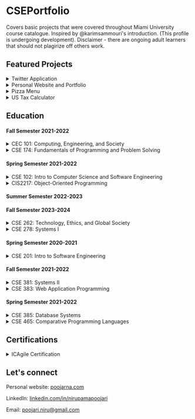 # CSEPortfolio
Covers basic projects that were covered throughout Miami University course catalogue. Inspired by @karimsammouri's introduction. (This profile is undergoing development).
Disclaimer - there are ongoing adult learners that should not plagirize off others work.
<h2>Featured Projects</h2>
<details>
  <summary>Twitter Application </summary>
  
  - Covers basic Buffered Reader
  - Implements Java utilized in CIS 2217
</details>
<details>
  <summary>Personal Website and Portfolio</summary>

   - <a href="https://ceclnx01.cec.miamioh.edu/~poojarn/poojarn-resume/">View project</a>
  - Details my resume that covers basic soft and hard skills.
  - Makes use of CSS <i>Media Queries</i> for page responsiveness and dynamic adaptation to varying window sizes.
  - Personal project pursued on February 2022.
</details>
<details>
  <summary>Pizza Menu </summary>
  
  - <a href="https://github.com/N2025po0j4ri/cse174/blob/main/PizzaShop.jav">View project</a>
  - Project was created in CSE 174
  - Built using Java
  - Makes use of <i>data()</i> and <i>encapsulation()</i> methods while organizing toppings
  - Project submission for Miami University's CSE 174 during the Fall 2021 semester.
</details>
<details>
  <summary>US Tax Calculator</summary>
  
  - <a href="https://github.com/N2025po0j4ri/IT161/blob/main/Midterm1_code.txt">View project</a>
  - Analyzes a tax inputs from a company
  - Makes use of functions, encapsulation, and other advanced concepts
  - Built using Java
</details>

<h2>Education</h2>
<!-- I will figure this out -->
</p>
<h4>Fall Semester 2021-2022</h4>
<details>
  <summary>CEC 101: Computing, Engineering, and Society</summary>
  - Got introduced to the professional and societal context of the role of engineers and professions.
  - Explored issues related to professional ethics in engineering.
  - Practiced the essential skills necessary for success in teamwork and communication.
  - Applied engineering skills in Solar Panel Group Design Presentation
</details>
<details>
  <summary>CSE 174: Fundamentals of Programming and Problem Solving</summary>
  - <a href="https://github.com/N2025po0j4ri/cse174">View course projects</a>
  - Learned fundamental programming concepts such as language syntax and semantics, variable scope, data representation, formatting conventions, and Integrated Development Environments (IDEs).
  - Learned the fundamentals of Java and the process from source code to executable code, including the roles of the Java Compiler and the Java Virtual Machine (JVM).
  - Learned to implement clean and robust programs that solve a stated problem, including using appropriate Java primitive data types, operators, methods, conditionals, loops, input, output, collections, and third-party classes.
  - Learned basic encapsulation through applying functions, using Hash maps, and unordered maps
</details>
<h4>Spring Semester 2021-2022</h4>
<details>
  <summary>CSE 102: Intro to Computer Science and Software Engineering</summary>
  - Learned to use computer science and software engineering tools such as Git, Secure Socket Shell (SSH), and the command-line interface (CLI).
  - Learned fundamental computer science concepts such as binary, hexadecimal, logic gates, computer architecture, networks, operating systems, programming, and algorithms.
  - Learned web-programming technologies and fundamentals such as HTML, CSS, JavaScript, DOM, and jQuery.
  - Explored ethical issues within computer science in the fields of privacy, security, accessibility, and copyright.
  - Learned about the various computing disciplines such as software engineering, computer engineering, electrical engineering, informational technology, management information systems, and interactive media studies and how they interrelate.
  - Learned to communicate through the use of web sites and oral presentations.
</details>
<details>
  <summary>CIS2217: Object-Oriented Programming</summary>
  
  - <a href="https://github.com/N2025po0j4ri/cis2217">View course projects</a>
  - Learned to design and implement computer programs using Java and object-oriented programming techniques such as objects, classes, methods, abstraction, encapsulation, inheritance, and polymorphism.
  - Learned to write robust programs with input validation and an emphasis on exhaustive testing through concepts learned in CSE 174.
  - Learned to write code that throws and catches appropriate exception classes, including both checked and unchecked exceptions.
  - Learned to use JUnit and write class tests.
  - Learned to use Javadoc to document a class.
  - Learned to describe, implement, and compare non-recursive and recursive sorting algorithms such as bubble sort, insertion sort, selection sort, merge sort, and quick sort.
  - Learned to design and develop event-driven applications with a graphical user interface using Java Swing
  - Created applications using  Eclipse IDE which I've latered used for the Robotics Build in ACM compeition
</details>
<h4> Summer Semester 2022-2023 </h4>
<h4>Fall Semester 2023-2024</h4>
<details>
  <summary>CSE 262: Technology, Ethics, and Global Society</summary>
  - Learned to formulate and defend a position on an ethical question related to technology, including applying ethical theories such as Kantianism, Utilitarianism, and Social Contract Theory.
  - Explored the ethical challenges currently posed  by technology, including digital rights management, community standards, databases of personal data, fair use, freedom of expression, monitoring, technological determinism, unsafe software, and globalization.
  - Learned to engage with peers and come to a consensus on ethical issues.
  - Took positions on the social responsibilities of software developers and used oral and written methods to communicate my position.
</details>
<details>
  <summary>CSE 278: Systems I</summary>
  - Learned to develop programs using a high level, systems programming language (C++) in a Linux environment.
  - Learned about the properties of various computer architectures including their components and functions.
  - Learned to analyze the salient aspects of machine instructions and memory addressing modes.
  - Learned to convert a high-level language program to assembly and machine language using suitable tools.
  - Learned to convert unsigned integers between different representations such as decimal, binary, and hexademical.
  - Learned to use compiler optimizations to improve performance.
  - Learned to use basic networking and socket programming concepts to develop a textual client-server program.
  - Learned to use SQL statements to manipulate a simple database, including the use of APIs to access a database from a program.
  - Learned to use appropriate system tools, including those from a command line interface.
</details>
<h4>Spring Semester 2020-2021</h4>
<details>
  <summary>CSE 201: Intro to Software Engineering</summary>
  
  - Learned to apply an object-oriented analysis and design approach to case studies.
  - Learned to describe the software development lifecycle (SDLC) and its associated processes, the different phases, and the relationships between the phases.
  - Learned to describe and compare alternative software processes such as waterfall, incremental, spiral, prototyping, empirical, and agile methods.
  - Learned the different roles that make up a software team and the responsibilities of each.
  - Learned to develop clear, concise, and formal lifecycle artifacts, including requirements, design, implementation, and test documentation for software systems based on user and stakeholder needs.
  - Learned to create UML use case, class, and sequence diagrams.
  - Learned the importance of technologies such as version control in the software development lifecycle.
  - Learned fundamental design principles such as coupling, cohesion, and portability.
  - Learned the concept of design patterns and explored examples.
  - Learned to apply the software development lifecycle as part of a team.
  - Learned to effectively present design artifacts.
  - Learned various testing and quality assurance strategies, including validation and verification, and different levels of testing such as unit, integration, systems, acceptance, regression, black box, and white box testing.
</details>
<h4>Fall Semester 2021-2022</h4>
<details>
  <summary>CSE 381: Systems II</summary>
  - Learned to carry out the key steps in loading and starting an operating system.
  - Learned to critique the design and tradeoffs in file systems and computer memory hierarchy levels.
  - Learned to use multiprocessing and inter-process communication (IPC) concepts and tools such as pipes to monitor and control processes.
  - Learned to use concurrency and multithreaded programming concepts to create processes with multiple cooperating threads in ways that avoid deadlock.
  - Learned about virtualization and cloud services.
  - Learned about security features provided by an operating system to avoid common security problems such as buffer overflow, stack smashing, trojans, and root kit problems.
</details>
<details>
  <summary>CSE 383: Web Application Programming</summary>
  - Learned technologies needed to implement web applications such as HTML, CSS, JavaScript, and AJAX.
  - Learned the nature of web applications, frameworks, and various architectures, including the role of the client and backend servers, and how they interrelate.
  - Learned to create interactive web applications using forms and other user input methods to gather and present data.
  - Learned to develop responsive web applications.
  - Learned concepts related to using databases.
  - Learned concepts of MVC and templating in the creation of web applications.
  - Learned to implement error handling conditions in relation to network programming.
</details>
<h4>Spring Semester 2021-2022</h4>
<details>
  <summary>CSE 385: Database Systems</summary>
  
  - Learned the file structures that are used by Relational Database Management Systems (RDMS).
  - Learned the basic concepts of database systems such as entity sets and relationship sets.
  - Learned to utilize SQL to query a database.
  - Learned the syntax and semantics of SQL statements.
  - Learned to use views in relational systems.
  - Learned to utilize a commercial relational database management system (SQL Server) that supports SQL.
  - Learned to design a relational database using entity-relationship modeling and diagrams.
  - Learned the concept of normalization in database design.
</details>
<details>
  <summary>CSE 465: Comparative Programming Languages</summary>
  
  - Learned to identify, describe, and compare programming language paradigms such as procedural, object-oriented, functional, declarative/logic, and scripting languages.
  - Learned to evaluate tradeoffs between different paradigms considering space efficiency, time efficiency, safety, and power of expression.
  - Programmed software using a language in each of the programming paradigms listed above.
  - Learned the tradeoffs of compiled and interpreted execution models.
  - Learned the phases of program translation from source code to executable code.
  - Learned the properties of a variable such as its associated address, value, score, persistence, and size.
  - Learned the tradeoffs of different lifetime management approaches such as reference counting and garbage collection.
  - Learned the difference between call-by-value, call-by-value/result, call-by-reference, and call-by-name parameter passing.
  - Learned to specify selected features of programming language syntax using standard grammatical notations.
  - Learned to specify selected features of programming language semantics using operational semantics, denotational semantics, and axiomatic semantics.
</details>

<h2>Certifications</h2>
<details>
  <summary> ICAgile Certification</summary>
  - <a href="https://certs.professionaled.miamioh.edu/06c4e2c9-233c-4e33-97b2-68b902b53b25#gs.jmsajt">View certificate</a>
  - I had the opportunity to enroll in ICAgile Discord Workshop in November 2023 for 2 days dedicated to applying AGILE principles, team-work, and learned how to work with others in a team project. 
</details>

<h2>Let's connect</h2>
<p>
Personal website: <a href="">poojarna.com</a>

LinkedIn: <a href="https://www.linkedin.com/in/nirupamapoojari/">linkedin.com/in/nirupamapoojari</a>

Email: <a href="poojari.niru@gmail.com">poojari.niru@gmail.com</a>
</p>
